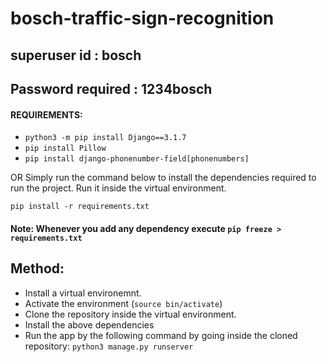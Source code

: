 # bosch-traffic-sign-recognition

## superuser id : bosch

## Password required : 1234bosch

#### REQUIREMENTS:
* ```python3 -m pip install Django==3.1.7```
* ```pip install Pillow```
* ```pip install django-phonenumber-field[phonenumbers]```

OR Simply run the command below to install the dependencies required to run the project. Run it inside the virtual environment.

```pip install -r requirements.txt```

#### Note: Whenever you add any dependency execute  ```pip freeze > requirements.txt```

## Method:

* Install a virtual environemnt.
* Activate the environment (```source bin/activate```)
* Clone the repository inside the virtual environment.
* Install the above dependencies
* Run the app by the following command by going inside the cloned repository: ```python3 manage.py runserver```




